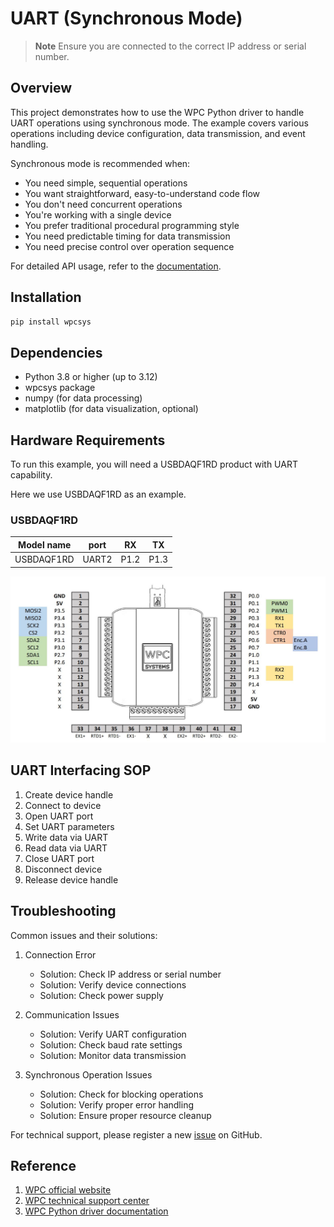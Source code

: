 # UART (Synchronous Mode)
> **Note**
> Ensure you are connected to the correct IP address or serial number.

## Overview

This project demonstrates how to use the WPC Python driver to handle UART operations using synchronous mode.
The example covers various operations including device configuration, data transmission, and event handling.

Synchronous mode is recommended when:
- You need simple, sequential operations
- You want straightforward, easy-to-understand code flow
- You don't need concurrent operations
- You're working with a single device
- You prefer traditional procedural programming style
- You need predictable timing for data transmission
- You need precise control over operation sequence

For detailed API usage, refer to the [documentation](https://wpc-systems-ltd.github.io/WPC_Python_driver_release/).

## Installation

```bash
pip install wpcsys
```

## Dependencies

- Python 3.8 or higher (up to 3.12)
- wpcsys package
- numpy (for data processing)
- matplotlib (for data visualization, optional)

## Hardware Requirements

To run this example, you will need a USBDAQF1RD product with UART capability.

Here we use USBDAQF1RD as an example.

### USBDAQF1RD

|   Model name     | port  | RX   | TX   |
| -----------------|:-----:|:----:|:----:|
| USBDAQF1RD       | UART2 | P1.2 | P1.3 |

<img src="https://github.com/WPC-Systems-Ltd/WPC_Python_driver_release/blob/main/Reference/Pinouts/pinout-USBDAQF1RD.JPG" alt="drawing" width="600"/>

## UART Interfacing SOP

1. Create device handle
2. Connect to device
3. Open UART port
4. Set UART parameters
5. Write data via UART
6. Read data via UART
7. Close UART port
8. Disconnect device
9. Release device handle

## Troubleshooting

Common issues and their solutions:

1. Connection Error
   - Solution: Check IP address or serial number
   - Solution: Verify device connections
   - Solution: Check power supply

2. Communication Issues
   - Solution: Verify UART configuration
   - Solution: Check baud rate settings
   - Solution: Monitor data transmission

3. Synchronous Operation Issues
   - Solution: Check for blocking operations
   - Solution: Verify proper error handling
   - Solution: Ensure proper resource cleanup

For technical support, please register a new [issue](https://github.com/WPC-Systems-Ltd/WPC_Python_driver_release/issues) on GitHub.

## Reference

1. [WPC official website](https://www.wpc.com.tw/)
2. [WPC technical support center](https://wpc.super.site/)
3. [WPC Python driver documentation](https://wpc-systems-ltd.github.io/WPC_Python_driver_release/)